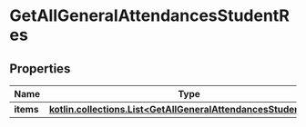 
# GetAllGeneralAttendancesStudentRes

## Properties
| Name | Type | Description | Notes |
| ------------ | ------------- | ------------- | ------------- |
| **items** | [**kotlin.collections.List&lt;GetAllGeneralAttendancesStudentItem&gt;**](GetAllGeneralAttendancesStudentItem.md) |  |  |



